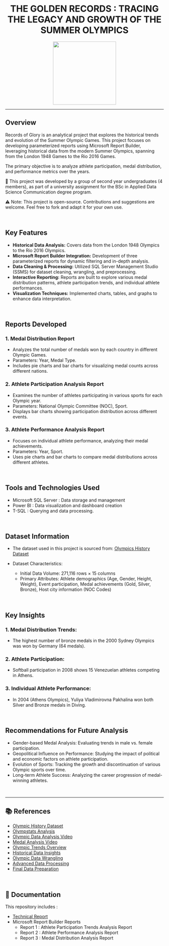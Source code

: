 <h1 align="center"> <b>THE GOLDEN RECORDS : TRACING THE LEGACY AND GROWTH OF THE SUMMER OLYMPICS</b> </h1> 

<div align="center">
  <img height="200" src="https://media2.giphy.com/media/v1.Y2lkPTc5MGI3NjExcmFwdXliN3N2bGV3Z2F3d3R1MDRkcTR6Y2I4em1waXZoZHp0eWphOSZlcD12MV9pbnRlcm5hbF9naWZfYnlfaWQmY3Q9cw/ZUcB6SxuFMYgWpElOm/giphy.gif"  />
</div>

<hr>

## Overview
<p> Records of Glory is an analytical project that explores the historical trends and evolution of the Summer Olympic Games. This project focuses on developing parameterized reports using Microsoft Report Builder, leveraging historical data from the modern Summer Olympics, spanning from the London 1948 Games to the Rio 2016 Games. </p>

<p>The primary objective is to analyze athlete participation, medal distribution, and performance metrics over the years.

<p> 🤝 This project was developed by a group of second year undergraduates (4 members), as part of a university assignment for the BSc in Applied Data Science Communication degree program.</p>
<p> ⚠️ Note: This project is open-source. Contributions and suggestions are welcome. Feel free to fork and adapt it for your own use.</p>
<br>

## Key Features
- <b>Historical Data Analysis:</b> Covers data from the London 1948 Olympics to the Rio 2016 Olympics.
- <b>Microsoft Report Builder Integration:</b> Development of three parameterized reports for dynamic filtering and in-depth analysis.
- <b>Data Cleaning & Processing:</b> Utilized SQL Server Management Studio (SSMS) for dataset cleaning, wrangling, and preprocessing.
- <b>Interactive Reporting:</b> Reports are built to explore various medal distribution patterns, athlete participation trends, and individual athlete performances.
- <b>Visualization Techniques:</b> Implemented charts, tables, and graphs to enhance data interpretation.
<br>

## Reports Developed

### 1. Medal Distribution Report
- Analyzes the total number of medals won by each country in different Olympic Games.
- Parameters: Year, Medal Type.
- Includes pie charts and bar charts for visualizing medal counts across different nations.

### 2. Athlete Participation Analysis Report
- Examines the number of athletes participating in various sports for each Olympic year.
- Parameters: National Olympic Committee (NOC), Sport.
- Displays bar charts showing participation distribution across different events.

### 3. Athlete Performance Analysis Report
- Focuses on individual athlete performance, analyzing their medal achievements.
- Parameters: Year, Sport.
- Uses pie charts and bar charts to compare medal distributions across different athletes.
<br>

## Tools and Technologies Used
- Microsoft SQL Server : Data storage and management
- Power BI : Data visualization and dashboard creation
- T-SQL : Querying and data processing.
<br>

## Dataset Information
* The dataset used in this project is sourced from: <a href="https://figshare.com/articles/dataset/Olympic_history_longitudinal_data_scraped_from_www_sports-reference_com/6121274/1?file=11693840"> Olympics History Dataset </a>

* Dataset Characteristics:
    - Initial Data Volume: 271,116 rows × 15 columns
    - Primary Attributes: Athlete demographics (Age, Gender, Height, Weight), Event participation, Medal achievements (Gold, Silver, Bronze), Host city information (NOC Codes)
<br>

## Key Insights
### 1. Medal Distribution Trends:
- The highest number of bronze medals in the 2000 Sydney Olympics was won by Germany (64 medals).

### 2. Athlete Participation:
- Softball participation in 2008 shows 15 Venezuelan athletes competing in Athens.

### 3. Individual Athlete Performance:
- In 2004 (Athens Olympics), Yuliya Vladimirovna Pakhalina won both Silver and Bronze medals in Diving.
<br>

## Recommendations for Future Analysis
- Gender-based Medal Analysis: Evaluating trends in male vs. female participation.
- Geopolitical Influence on Performance: Studying the impact of political and economic factors on athlete participation.
- Evolution of Sports: Tracking the growth and discontinuation of various Olympic sports over time.
- Long-term Athlete Success: Analyzing the career progression of medal-winning athletes.
<br>
<hr>


## 📚 References
- [Olympic History Dataset](https://doi.org/10.6084/m9.figshare.6121274.v1)
- [Olympstats Analysis](http://olympstats.com/2016/08/21/the-olymadmen-and-olympstats-and-sports-reference/)
- [Olympic Data Analysis Video](https://youtu.be/98MuUSMOIfU?si=RHkmr5yacpaNAAeO)
- [Medal Analysis Video](https://youtu.be/bDyP-LXSBPk?si=nXHqZXfU1OA3zuiv)
- [Olympic Trends Overview](https://youtu.be/HX7vkCAeDZU?si=yDYAWCImGPIs-uT6)
- [Historical Data Insights](https://youtu.be/cuQKLwqTbGY?si=5xAMN8h-TlAYWDvo)
- [Olympic Data Wrangling](https://rgriff23.github.io/2018/05/27/olympic-history-1-web-scraping.html)
- [Advanced Data Processing](https://rgriff23.github.io/2018/05/28/olympic-history-2-data-wrangling-1.html)
- [Final Data Preparation](https://rgriff23.github.io/2018/05/28/olympic-history-3-data-wrangling-2.html)
<br>

## 📝 Documentation
This repository includes :
- [Technical Report]("Report.pdf")
- Microsoft Report Builder Reports
    * Report 1 : Athlete Participation Trends Analysis Report
    * Report 2 : Athlete Performance Analysis Report
    * Report 3 : Medal Distribution Analysis Report
<br>
